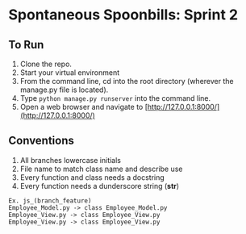 # Spontaneous Spoonbills: Sprint 2



## To Run

1. Clone the repo.
1. Start your virtual environment
1. From the command line, cd into the root directory (wherever the manage.py file is located).
1. Type ```python manage.py runserver``` into the command line.
1. Open a web browser and navigate to [http://127.0.0.1:8000/](http://127.0.0.1:8000/)

## Conventions

1. All branches lowercase initials 
1. File name to match class name and describe use 
1. Every function and class needs a docstring
1. Every function needs a dunderscore string (__str__)
```
Ex. js_(branch_feature)
Employee_Model.py -> class Employee_Model.py
Employee_View.py -> class Employee_View.py
Employee_View.py -> class Employee_View.py
```

